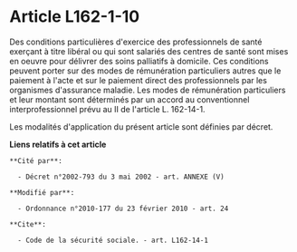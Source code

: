# Article L162-1-10

Des conditions particulières d'exercice des professionnels de santé exerçant à titre libéral ou qui sont salariés des centres
de santé sont mises en oeuvre pour délivrer des soins palliatifs à domicile. Ces conditions peuvent porter sur des modes de
rémunération particuliers autres que le paiement à l'acte et sur le paiement direct des professionnels par les organismes
d'assurance maladie. Les modes de rémunération particuliers et leur montant sont déterminés par un accord au conventionnel
interprofessionnel prévu au II de l'article L. 162-14-1.

Les modalités d'application du présent article sont définies par décret.

**Liens relatifs à cet article**

	**Cité par**:

	  - Décret n°2002-793 du 3 mai 2002 - art. ANNEXE (V)

	**Modifié par**:

	  - Ordonnance n°2010-177 du 23 février 2010 - art. 24

	**Cite**:

	  - Code de la sécurité sociale. - art. L162-14-1
